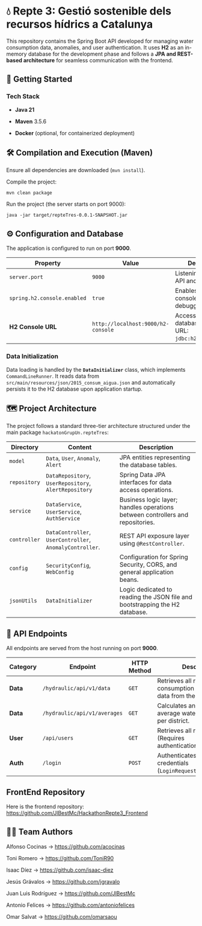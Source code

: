 # 💧 Repte 3: Gestió sostenible dels recursos hídrics a Catalunya

This repository contains the Spring Boot API developed for managing water consumption data, anomalies, and user authentication. It uses **H2** as an in-memory database for the development phase and follows a **JPA and REST-based architecture** for seamless communication with the frontend.

## 🚀 Getting Started

### Tech Stack

* **Java 21**

* **Maven** 3.5.6

* **Docker** (optional, for containerized deployment)

## 🛠 Compilation and Execution (Maven)

Ensure all dependencies are downloaded (`mvn install`).

Compile the project:
```
mvn clean package
```
Run the project (the server starts on port 9000):
```
java -jar target/repteTres-0.0.1-SNAPSHOT.jar
```


## ⚙️ Configuration and Database

The application is configured to run on port **9000**.

| Property | Value | Description |
|---|---|---|
| `server.port` | `9000` | Listening port for the API and server. |
| `spring.h2.console.enabled` | `true` | Enables the H2 console for debugging. |
| **H2 Console URL** | `http://localhost:9000/h2-console` | Access the database UI (JDBC URL: `jdbc:h2:mem:testdb`). |

### Data Initialization

Data loading is handled by the **`DataInitializer`** class, which implements `CommandLineRunner`. It reads data from `src/main/resources/json/2015_consum_aigua.json` and automatically persists it to the H2 database upon application startup.

## 🗺️ Project Architecture

The project follows a standard three-tier architecture structured under the main package `hackatonGrupUn.repteTres`:

| Directory | Content                                                  | Description |
|---|----------------------------------------------------------|---|
| `model` | `Data`, `User`, `Anomaly`, `Alert`                       | JPA entities representing the database tables. |
| `repository` | `DataRepository`, `UserRepository`, `AlertRepository`    | Spring Data JPA interfaces for data access operations. |
| `service` | `DataService`, `UserService`, `AuthService`              | Business logic layer; handles operations between controllers and repositories. |
| `controller` | `DataController`, `UserController`, `AnomalyController`. | REST API exposure layer using `@RestController`. |
| `config` | `SecurityConfig`, `WebConfig`                            | Configuration for Spring Security, CORS, and general application beans. |
| `jsonUtils` | `DataInitializer`                                        | Logic dedicated to reading the JSON file and bootstrapping the H2 database. |

## 🔌 API Endpoints

All endpoints are served from the host running on port **9000**.

| Category | Endpoint | HTTP Method | Description | Return Data                  |
|---|---|---|---|------------------------------|
| **Data** | `/hydraulic/api/v1/data` | `GET` | Retrieves all raw consumption and population data from the database. | List of `Data` objects.      |
| **Data** | `/hydraulic/api/v1/averages` | `GET` | Calculates and returns the average water consumption per district. | List of calculated averages. |
| **User** | `/api/users` | `GET` | Retrieves all registered users (Requires authentication/authorization). | List of `User` objects.      |
| **Auth** | `/login` | `POST` | Authenticates a user with credentials (`LoginRequestDto`). | Success response.            |

## FrontEnd Repository
Here is the frontend repository: https://github.com/JlBestMc/HackathonRepte3_Frontend

## 🧑‍🔧 Team Authors
Alfonso Cocinas -> https://github.com/acocinas

Toni Romero -> https://github.com/ToniR90

Isaac Díez -> https://github.com/isaac-diez

Jesús Grávalos -> https://github.com/jgravalo

Juan Luis Rodríguez -> https://github.com/JlBestMc

Antonio Felices -> https://github.com/antoniofelices

Omar Salvat -> https://github.com/omarsaou
